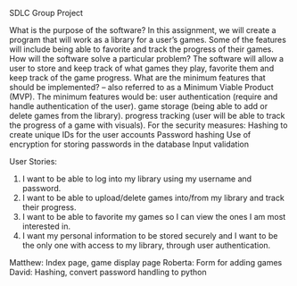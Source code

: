 SDLC Group Project

What is the purpose of the software? 
In this assignment, we will create a program that will work as a library for a user’s games. Some of the features will include being able to favorite and track the progress of their games.
How will the software solve a particular problem?
The software will allow a user to store and keep track of what games they play, favorite them and keep track of the game progress.
What are the minimum features that should be implemented? – also referred to as a Minimum Viable Product (MVP).
The minimum features would be:
 user authentication (require and handle authentication of the user). 
 game storage (being able to add or delete games from the library).
 progress tracking (user will be able to track the progress of a game with visuals).
For the security measures:
Hashing to create unique IDs for the user accounts
Password hashing
Use of encryption for storing passwords in the database
Input validation



 
User Stories:
1.  I want to be able to log into my library using my username and password.
2.  I want to be able to upload/delete games into/from my library and track their progress.
3.  I want to be able to favorite my games so I can view the ones I am most interested in.
4.  I want my personal information to be stored securely and I want to be the only one with access to my library, through user authentication.


Matthew: Index page, game display page
Roberta: Form for adding games
David: Hashing, convert password handling to python
